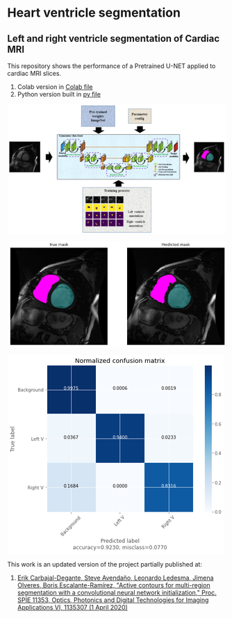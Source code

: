# Heart ventricle segmentation

## Left and right ventricle segmentation of Cardiac MRI

This repository shows the performance of a Pretrained U-NET applied to cardiac MRI slices.

1. Colab version in [Colab file](colab/UNET_pretrained_multiclass-Git.ipynb)
2. Python version built in [py file](py_version)

![Sample1](Diagram.png)

![Sample2](Figure_ventricles1.png)

![Sample3](Figure_confusionP.png)

This work is an updated version of the project partially published at:

1. [Erik Carbajal-Degante, Steve Avendaño, Leonardo Ledesma, Jimena Olveres, Boris Escalante-Ramírez, "Active contours for multi-region segmentation with a convolutional neural network initialization," Proc. SPIE 11353, Optics, Photonics and Digital Technologies for Imaging Applications VI, 1135307 (1 April 2020)](https://doi.org/10.1117/12.2556928)
